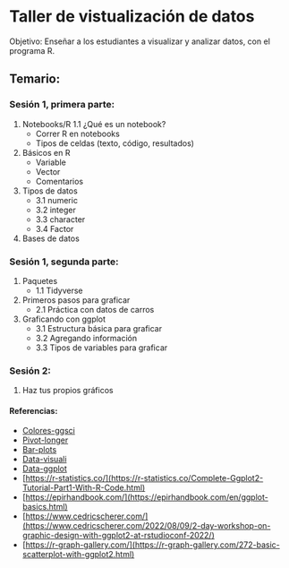 # Taller de vistualización de datos

Objetivo: Enseñar a los estudiantes a visualizar y analizar datos, con el programa R.

## Temario:

### Sesión 1, primera parte: 

1. Notebooks/R
 1.1 ¿Qué es un notebook?
     - Correr R en notebooks
     - Tipos de celdas (texto, código, resultados)
3. Básicos en R
     - Variable 
     - Vector
     - Comentarios
4. Tipos de datos
     - 3.1 numeric
     - 3.2 integer
     - 3.3 character
     - 3.4 Factor
4. Bases de datos

### Sesión 1, segunda parte: 

1. Paquetes
   - 1.1 Tidyverse
2. Primeros pasos para graficar
   - 2.1 Práctica con datos de carros
3. Graficando con ggplot
   - 3.1 Estructura básica para graficar
   - 3.2 Agregando información
   - 3.3 Tipos de variables para graficar



### Sesión 2:

1. Haz tus propios gráficos

#### Referencias:

- [Colores-ggsci](https://cran.r-project.org/web/packages/ggsci/vignettes/ggsci.html)
- [Pivot-longer](https://tidyr.tidyverse.org/reference/pivot_longer.html)
- [Bar-plots](http://www.sthda.com/english/wiki/ggplot2-barplots-quick-start-guide-r-software-and-data-visualization)
- [Data-visuali](https://r4ds.had.co.nz/data-visualisation.html)
- [Data-ggplot](https://datacarpentry.org/R-ecology-lesson/04-visualization-ggplot2.html)
- [https://r-statistics.co/](https://r-statistics.co/Complete-Ggplot2-Tutorial-Part1-With-R-Code.html)
- [https://epirhandbook.com/](https://epirhandbook.com/en/ggplot-basics.html)
- [https://www.cedricscherer.com/](https://www.cedricscherer.com/2022/08/09/2-day-workshop-on-graphic-design-with-ggplot2-at-rstudioconf-2022/)
- [https://r-graph-gallery.com/](https://r-graph-gallery.com/272-basic-scatterplot-with-ggplot2.html)
